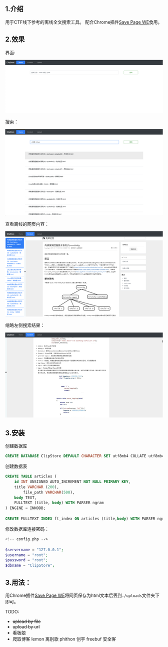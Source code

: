 ## 1.介绍
用于CTF线下参考的离线全文搜索工具。
配合Chrome插件[Save Page WE](https://chrome.google.com/webstore/detail/save-page-we/dhhpefjklgkmgeafimnjhojgjamoafof?hl=zh-CN)食用。

## 2.效果

界面:

![](./README/1.png)

搜索：

![](./README/2.png)

查看离线的网页内容：

![](./README/3.png)

缩略左侧搜索结果：

![](./README/4.png)

## 3.安装
创建数据库

``` sql
CREATE DATABASE ClipStore DEFAULT CHARACTER SET utf8mb4 COLLATE utf8mb4_general_ci;
```
创建数据表
``` sql
CREATE TABLE articles (
    id INT UNSIGNED AUTO_INCREMENT NOT NULL PRIMARY KEY,
    title VARCHAR (200),
		file_path VARCHAR(500),
    body TEXT,
    FULLTEXT (title, body) WITH PARSER ngram
) ENGINE = INNODB;

CREATE FULLTEXT INDEX ft_index ON articles (title,body) WITH PARSER ngram;
```
修改数据库连接密码：
``` php
<!-- config.php -->

$servername = "127.0.0.1";
$username = "root";
$password = "root";
$dbname = "ClipStore";
```

## 3.用法：

用Chrome插件[Save Page WE](https://chrome.google.com/webstore/detail/save-page-we/dhhpefjklgkmgeafimnjhojgjamoafof?hl=zh-CN)将网页保存为html文本后丢到```./uploads```文件夹下即可。

TODO:
- ~~upload by file~~
- ~~upload by url~~
- 看板娘
- 爬取博客 lemon 离别歌 phithon 创宇 freebuf 安全客